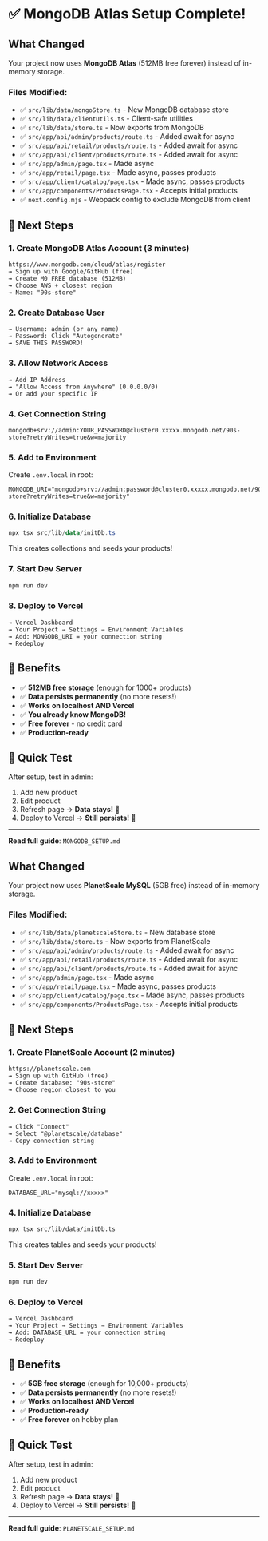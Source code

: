 # ✅ MongoDB Atlas Setup Complete!

## What Changed

Your project now uses **MongoDB Atlas** (512MB free forever) instead of in-memory storage.

### Files Modified:
- ✅ `src/lib/data/mongoStore.ts` - New MongoDB database store
- ✅ `src/lib/data/clientUtils.ts` - Client-safe utilities
- ✅ `src/lib/data/store.ts` - Now exports from MongoDB
- ✅ `src/app/api/admin/products/route.ts` - Added await for async
- ✅ `src/app/api/retail/products/route.ts` - Added await for async
- ✅ `src/app/api/client/products/route.ts` - Added await for async  
- ✅ `src/app/admin/page.tsx` - Made async
- ✅ `src/app/retail/page.tsx` - Made async, passes products
- ✅ `src/app/client/catalog/page.tsx` - Made async, passes products
- ✅ `src/app/components/ProductsPage.tsx` - Accepts initial products
- ✅ `next.config.mjs` - Webpack config to exclude MongoDB from client

## 🚀 Next Steps

### 1. Create MongoDB Atlas Account (3 minutes)
```
https://www.mongodb.com/cloud/atlas/register
→ Sign up with Google/GitHub (free)
→ Create M0 FREE database (512MB)
→ Choose AWS + closest region
→ Name: "90s-store"
```

### 2. Create Database User
```
→ Username: admin (or any name)
→ Password: Click "Autogenerate" 
→ SAVE THIS PASSWORD!
```

### 3. Allow Network Access
```
→ Add IP Address
→ "Allow Access from Anywhere" (0.0.0.0/0)
→ Or add your specific IP
```

### 4. Get Connection String
```
mongodb+srv://admin:YOUR_PASSWORD@cluster0.xxxxx.mongodb.net/90s-store?retryWrites=true&w=majority
```

### 5. Add to Environment
Create `.env.local` in root:
```env
MONGODB_URI="mongodb+srv://admin:password@cluster0.xxxxx.mongodb.net/90s-store?retryWrites=true&w=majority"
```

### 6. Initialize Database
```powershell
npx tsx src/lib/data/initDb.ts
```

This creates collections and seeds your products!

### 7. Start Dev Server
```powershell
npm run dev
```

### 8. Deploy to Vercel
```
→ Vercel Dashboard
→ Your Project → Settings → Environment Variables
→ Add: MONGODB_URI = your connection string
→ Redeploy
```

## 🎉 Benefits

- ✅ **512MB free storage** (enough for 1000+ products)
- ✅ **Data persists permanently** (no more resets!)
- ✅ **Works on localhost AND Vercel**
- ✅ **You already know MongoDB!**
- ✅ **Free forever** - no credit card
- ✅ **Production-ready**

## 📝 Quick Test

After setup, test in admin:
1. Add new product
2. Edit product
3. Refresh page → **Data stays!** 🎉
4. Deploy to Vercel → **Still persists!** 🚀

---

**Read full guide**: `MONGODB_SETUP.md`

## What Changed

Your project now uses **PlanetScale MySQL** (5GB free) instead of in-memory storage.

### Files Modified:
- ✅ `src/lib/data/planetscaleStore.ts` - New database store
- ✅ `src/lib/data/store.ts` - Now exports from PlanetScale
- ✅ `src/app/api/admin/products/route.ts` - Added await for async
- ✅ `src/app/api/retail/products/route.ts` - Added await for async
- ✅ `src/app/api/client/products/route.ts` - Added await for async  
- ✅ `src/app/admin/page.tsx` - Made async
- ✅ `src/app/retail/page.tsx` - Made async, passes products
- ✅ `src/app/client/catalog/page.tsx` - Made async, passes products
- ✅ `src/app/components/ProductsPage.tsx` - Accepts initial products

## 🚀 Next Steps

### 1. Create PlanetScale Account (2 minutes)
```
https://planetscale.com
→ Sign up with GitHub (free)
→ Create database: "90s-store"
→ Choose region closest to you
```

### 2. Get Connection String
```
→ Click "Connect"
→ Select "@planetscale/database"
→ Copy connection string
```

### 3. Add to Environment
Create `.env.local` in root:
```env
DATABASE_URL="mysql://xxxxx"
```

### 4. Initialize Database
```bash
npx tsx src/lib/data/initDb.ts
```

This creates tables and seeds your products!

### 5. Start Dev Server
```bash
npm run dev
```

### 6. Deploy to Vercel
```
→ Vercel Dashboard
→ Your Project → Settings → Environment Variables
→ Add: DATABASE_URL = your connection string
→ Redeploy
```

## 🎉 Benefits

- ✅ **5GB free storage** (enough for 10,000+ products)
- ✅ **Data persists permanently** (no more resets!)
- ✅ **Works on localhost AND Vercel**
- ✅ **Production-ready**
- ✅ **Free forever** on hobby plan

## 📝 Quick Test

After setup, test in admin:
1. Add new product
2. Edit product
3. Refresh page → **Data stays!** 🎉
4. Deploy to Vercel → **Still persists!** 🚀

---

**Read full guide**: `PLANETSCALE_SETUP.md`
